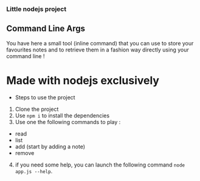 ### Little nodejs project

## Command Line Args

You have here a small tool (inline command) that you can use to store your favourites notes and to retrieve them in a fashion way directly using your command line !

# Made with nodejs exclusively

- Steps to use the project

1. Clone the project
2. Use `npm i` to install the dependencies
3. Use one the following commands to play : 

  - read
  - list
  - add (start by adding a note)
  - remove
  
 4. if you need some help, you can launch the following command `node app.js --help`.
 

